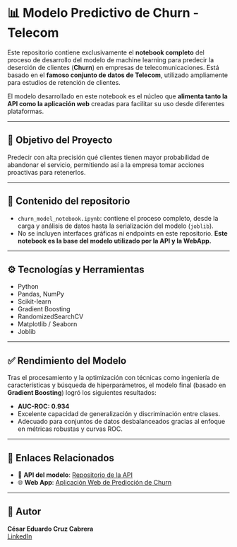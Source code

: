 # 📊 Modelo Predictivo de Churn - Telecom

Este repositorio contiene exclusivamente el **notebook completo** del proceso de desarrollo del modelo de machine learning para predecir la deserción de clientes (**Churn**) en empresas de telecomunicaciones. Está basado en el **famoso conjunto de datos de Telecom**, utilizado ampliamente para estudios de retención de clientes.

El modelo desarrollado en este notebook es el núcleo que **alimenta tanto la API como la aplicación web** creadas para facilitar su uso desde diferentes plataformas.

---

## 🧠 Objetivo del Proyecto

Predecir con alta precisión qué clientes tienen mayor probabilidad de abandonar el servicio, permitiendo así a la empresa tomar acciones proactivas para retenerlos.

---

## 📁 Contenido del repositorio

- `churn_model_notebook.ipynb`: contiene el proceso completo, desde la carga y análisis de datos hasta la serialización del modelo (`joblib`).
- No se incluyen interfaces gráficas ni endpoints en este repositorio. **Este notebook es la base del modelo utilizado por la API y la WebApp.**

---

## ⚙️ Tecnologías y Herramientas

- Python
- Pandas, NumPy
- Scikit-learn
- Gradient Boosting
- RandomizedSearchCV
- Matplotlib / Seaborn
- Joblib

---

## ✅ Rendimiento del Modelo

Tras el procesamiento y la optimización con técnicas como ingeniería de características y búsqueda de hiperparámetros, el modelo final (basado en **Gradient Boosting**) logró los siguientes resultados:

- **AUC-ROC: 0.934**
- Excelente capacidad de generalización y discriminación entre clases.
- Adecuado para conjuntos de datos desbalanceados gracias al enfoque en métricas robustas y curvas ROC.

---

## 🔗 Enlaces Relacionados

- 🔌 **API del modelo**: [Repositorio de la API](https://github.com/cesaredcruz/api-telecom-churn)
- 🌐 **Web App**: [Aplicación Web de Predicción de Churn](https://churn-app-telecom.onrender.com)

---

## 👤 Autor

**César Eduardo Cruz Cabrera**  
[LinkedIn](https://www.linkedin.com/in/cesar-eduardo-cruz-cabrera)


